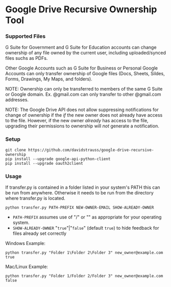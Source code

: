 # Google Drive Recursive Ownership Tool

### Supported Files

G Suite for Government and G Suite for Education accounts can change ownership of any file owned by the current user, including uploaded/synced files suchs as PDFs.

Other Google Accounts such as G Suite for Business or Personal Google Accounts can only transfer ownership of Google files (Docs, Sheets, Sildes, Forms, Drawings, My Maps, and folders).

NOTE: Ownership can only be transferred to members of the same G Suite or Google domain. Ex. @gmail.com can only transfer to other @gmail.com addresses.

NOTE: The Google Drive API does not allow suppressing notifications for change of ownership if the _if_ the new owner does not already have access to the file. However, if the new owner _already_ has access to the file, upgrading their permissions to ownership will _not_ generate a notification.

### Setup

    git clone https://github.com/davidstrauss/google-drive-recursive-ownership
    pip install --upgrade google-api-python-client
    pip install --upgrade oauth2client

### Usage

If transfer.py is contained in a folder listed in your system's PATH this can be run from anywhere. Otherwise it needs to be run from the directory where transfer.py is located.

    python transfer.py PATH-PREFIX NEW-OWNER-EMAIL SHOW-ALREADY-OWNER
    
 - `PATH-PREFIX` assumes use of "/" or "\" as appropriate for your operating system.
 - `SHOW-ALREADY-OWNER` "`true`"|"`false`" (default `true`) to hide feedback for files already set correctly
    
Windows Example:

    python transfer.py "Folder 1\Folder 2\Folder 3" new_owner@example.com true

Mac/Linux Example:

    python transfer.py "Folder 1/Folder 2/Folder 3" new_owner@example.com false
